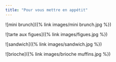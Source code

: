 ```yaml
---
title: "Pour vous mettre en appétit"
---
```

![mini brunch]({% link images/mini brunch.jpg %})

![tarte aux figues]({% link images/figues.jpg %})

![sandwich]({% link images/sandwich.jpg %})

![brioche]({% link images/brioche muffins.jpg %})